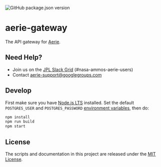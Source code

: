 ![GitHub package.json version](https://img.shields.io/github/package-json/v/NASA-AMMOS/aerie-gateway?color=brightgreen)

# aerie-gateway

The API gateway for [Aerie](https://github.com/NASA-AMMOS/aerie).

## Need Help?

- Join us on the [JPL Slack Grid](https://join.slack.com/share/enQtNjM2MjkwODY0MTk5MS1lNWU5MTA1MzQyNjQ0ZTJjOGFlOTljYTA2YjIxNWMxZGIyZjBjNTlkOTEwNjZmMGYwY2Y0ZTM1OGM4ZGQ5NmQ1) (#nasa-ammos-aerie-users)
- Contact aerie-support@googlegroups.com

## Develop

First make sure you have [Node.js LTS](https://nodejs.org) installed. Set the default `POSTGRES_USER` and `POSTGRES_PASSWORD` [environment variables](./docs/ENVIRONMENT.md), then do:

```sh
npm install
npm run build
npm start
```

## License

The scripts and documentation in this project are released under the [MIT License](LICENSE).
